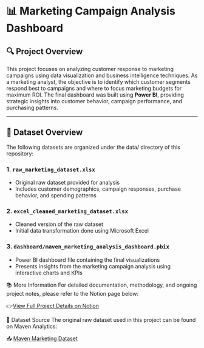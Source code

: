# 📊 Marketing Campaign Analysis Dashboard

## 🔍 Project Overview

This project focuses on analyzing customer response to marketing campaigns using data visualization and business intelligence techniques. As a marketing analyst, the objective is to identify which customer segments respond best to campaigns and where to focus marketing budgets for maximum ROI. The final dashboard was built using **Power BI**, providing strategic insights into customer behavior, campaign performance, and purchasing patterns.

---

## 📁 Dataset Overview

The following datasets are organized under the data/ directory of this repository:

### 1. `raw_marketing_dataset.xlsx`  
- Original raw dataset provided for analysis  
- Includes customer demographics, campaign responses, purchase behavior, and spending patterns

### 2. `excel_cleaned_marketing_dataset.xlsx`  
- Cleaned version of the raw dataset  
- Initial data transformation done using Microsoft Excel
  
### 3. `dashboard/maven_marketing_analysis_dashboard.pbix`  
- Power BI dashboard file containing the final visualizations  
- Presents insights from the marketing campaign analysis using interactive charts and KPIs
  
📚 More Information
For detailed documentation, methodology, and ongoing project notes, please refer to the Notion page below:

👉[View Full Project Details on Notion](https://www.notion.so/Marketing-Campaign-analysis-1fd1279cd9ac8008b096c11dd8a5a695?source=copy_link)

🔗 Dataset Source
The original raw dataset used in this project can be found on Maven Analytics: 

📥 [Maven Marketing Dataset](https://mavenanalytics.io/challenges/maven-marketing-challenge/81e88e85-3883-4633-b721-16c8da450965)
